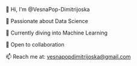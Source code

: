 👋 Hi, I'm @VesnaPop-Dimitrijoska

👀 Passionate about Data Science

🌱 Currently diving into Machine Learning

💞️ Open to collaboration

📫 Reach me at: vesnapopdimitrijoska@gmail.com


<!---
VesnaPop-Dimitrijoska/VesnaPop-Dimitrijoska is a ✨ special ✨ repository because its `README.md` (this file) appears on your GitHub profile.
You can click the Preview link to take a look at your changes.
--->

